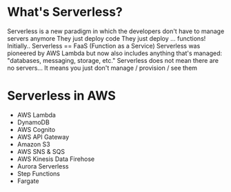 # What's Serverless?

Serverless is a new paradigm in which the developers don't have to manage servers anymore
They just deploy code
They just deploy ... functions!
Initially.. Serverless == FaaS (Function as a Service)
Serverless was pioneered by AWS Lambda but now also includes anything that's managed: "databases, messaging, storage, etc."
Serverless does not mean there are no servers...
It means you just don't manage / provision / see them

# Serverless in AWS

- AWS Lambda
- DynamoDB
- AWS Cognito
- AWS API Gateway
- Amazon S3
- AWS SNS & SQS
- AWS Kinesis Data Firehose
- Aurora Serverless
- Step Functions
- Fargate
